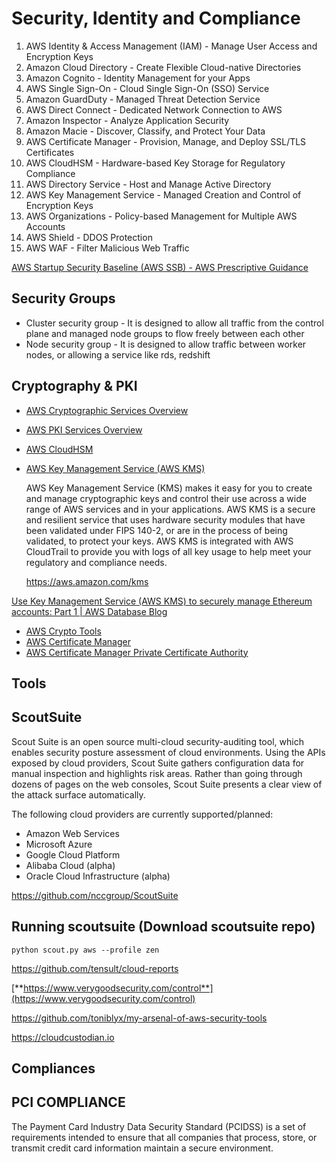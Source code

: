 # Security, Identity and Compliance

1. AWS Identity & Access Management (IAM) - Manage User Access and Encryption Keys
2. Amazon Cloud Directory - Create Flexible Cloud-native Directories
3. Amazon Cognito - Identity Management for your Apps
4. AWS Single Sign-On - Cloud Single Sign-On (SSO) Service
5. Amazon GuardDuty - Managed Threat Detection Service
6. AWS Direct Connect - Dedicated Network Connection to AWS
7. Amazon Inspector - Analyze Application Security
8. Amazon Macie - Discover, Classify, and Protect Your Data
9. AWS Certificate Manager - Provision, Manage, and Deploy SSL/TLS Certificates
10. AWS CloudHSM - Hardware-based Key Storage for Regulatory Compliance
11. AWS Directory Service - Host and Manage Active Directory
12. AWS Key Management Service - Managed Creation and Control of Encryption Keys
13. AWS Organizations - Policy-based Management for Multiple AWS Accounts
14. AWS Shield - DDOS Protection
15. AWS WAF - Filter Malicious Web Traffic

[AWS Startup Security Baseline (AWS SSB) - AWS Prescriptive Guidance](https://docs.aws.amazon.com/prescriptive-guidance/latest/aws-startup-security-baseline/welcome.html)

## Security Groups

- Cluster security group - It is designed to allow all traffic from the control plane and managed node groups to flow freely between each other
- Node security group - It is designed to allow traffic between worker nodes, or allowing a service like rds, redshift

## Cryptography & PKI

- [AWS Cryptographic Services Overview](https://docs.aws.amazon.com/crypto/?id=docs_gateway)
- [AWS PKI Services Overview](https://docs.aws.amazon.com/crypto/?id=docs_gateway)
- [AWS CloudHSM](https://docs.aws.amazon.com/cloudhsm/?id=docs_gateway)
- [AWS Key Management Service (AWS KMS)](https://docs.aws.amazon.com/kms/?id=docs_gateway)

    AWS Key Management Service (KMS) makes it easy for you to create and manage cryptographic keys and control their use across a wide range of AWS services and in your applications. AWS KMS is a secure and resilient service that uses hardware security modules that have been validated under FIPS 140-2, or are in the process of being validated, to protect your keys. AWS KMS is integrated with AWS CloudTrail to provide you with logs of all key usage to help meet your regulatory and compliance needs.

    <https://aws.amazon.com/kms>

 [Use Key Management Service (AWS KMS) to securely manage Ethereum accounts: Part 1 | AWS Database Blog](https://aws.amazon.com/blogs/database/part1-use-aws-kms-to-securely-manage-ethereum-accounts/)

- [AWS Crypto Tools](https://docs.aws.amazon.com/aws-crypto-tools/?id=docs_gateway)
- [AWS Certificate Manager](https://docs.aws.amazon.com/acm/?id=docs_gateway)
- [AWS Certificate Manager Private Certificate Authority](https://docs.aws.amazon.com/acm/?id=docs_gateway)

## Tools

## ScoutSuite

Scout Suite is an open source multi-cloud security-auditing tool, which enables security posture assessment of cloud environments. Using the APIs exposed by cloud providers, Scout Suite gathers configuration data for manual inspection and highlights risk areas. Rather than going through dozens of pages on the web consoles, Scout Suite presents a clear view of the attack surface automatically.

The following cloud providers are currently supported/planned:

- Amazon Web Services
- Microsoft Azure
- Google Cloud Platform
- Alibaba Cloud (alpha)
- Oracle Cloud Infrastructure (alpha)

<https://github.com/nccgroup/ScoutSuite>

## Running scoutsuite (Download scoutsuite repo)

`python scout.py aws --profile zen`

<https://github.com/tensult/cloud-reports>

[**https://www.verygoodsecurity.com/control**](https://www.verygoodsecurity.com/control)

<https://github.com/toniblyx/my-arsenal-of-aws-security-tools>

<https://cloudcustodian.io>

## Compliances

## PCI COMPLIANCE

The Payment Card Industry Data Security Standard (PCIDSS) is a set of requirements intended to ensure that all companies that process, store, or transmit credit card information maintain a secure environment.
